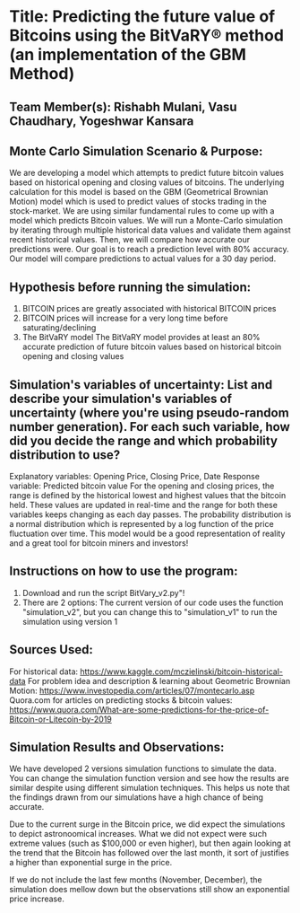# Title: Predicting the future value of Bitcoins using the BitVaRY® method (an implementation of the GBM Method)

## Team Member(s): Rishabh Mulani, Vasu Chaudhary, Yogeshwar Kansara

## Monte Carlo Simulation Scenario & Purpose: 
We are developing a model which attempts to predict future bitcoin values based on historical opening and closing values of bitcoins. The underlying calculation for this model is based on the GBM (Geometrical Brownian Motion) model which is used to predict values of stocks trading in the stock-market. We are using similar fundamental rules to come up with a model which predicts Bitcoin values. We will run a Monte-Carlo simulation by iterating through multiple historical data values and validate them against recent historical values. Then, we will compare how accurate our predictions were. Our goal is to reach a prediction level with 80% accuracy. Our model will compare predictions to actual values for a 30 day period.


## Hypothesis before running the simulation:
1. BITCOIN prices are greatly associated with historical BITCOIN prices
2. BITCOIN prices will increase for a very long time before saturating/declining
3. The BitVaRY model The BitVaRY model provides at least an 80% accurate prediction of future bitcoin values based on historical bitcoin opening and closing values

## Simulation's variables of uncertainty: List and describe your simulation's variables of uncertainty (where you're using pseudo-random number generation). For each such variable, how did you decide the range and which probability distribution to use?
Explanatory variables: Opening Price, Closing Price, Date
Response variable: Predicted bitcoin value
For the opening and closing prices, the range is defined by the historical lowest and highest values that the bitcoin held. These values are updated in real-time and the range for both these variables keeps changing as each day passes.
The probability distribution is a normal distribution which is represented by a log function of the price fluctuation over time.
This model would be a good representation of reality and a great tool for bitcoin miners and investors!

## Instructions on how to use the program:
1. Download and run the script BitVary_v2.py"!
2. There are 2 options: The current version of our code uses the function "simulation_v2", but you can change this to "simulation_v1" to run the simulation using version 1 

## Sources Used:
For historical data: https://www.kaggle.com/mczielinski/bitcoin-historical-data 
For problem idea and description & learning about Geometric Brownian Motion: https://www.investopedia.com/articles/07/montecarlo.asp 
Quora.com for articles on predicting stocks & bitcoin values: https://www.quora.com/What-are-some-predictions-for-the-price-of-Bitcoin-or-Litecoin-by-2019

## Simulation Results and Observations:
We have developed 2 versions simulation functions to simulate the data. You can change the simulation function version and see how the results are similar despite using different simulation techniques. This helps us note that the findings drawn from our simulations have a high chance of being accurate.

Due to the current surge in the Bitcoin price, we did expect the simulations to depict astronoomical increases. What we did not expect were such extreme values (such as $100,000 or even higher), but then again looking at the trend that the Bitcoin has followed over the last month, it sort of justifies a higher than exponential surge in the price.

If we do not include the last few months (November, December), the simulation does mellow down but the observations still show an exponential price increase.